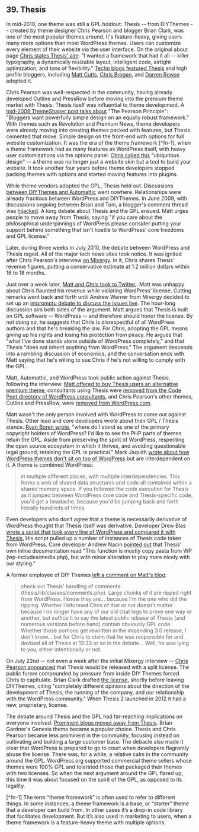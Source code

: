 ## 39. Thesis
 
In mid-2010, one theme was still a GPL holdout: Thesis -- from DIYThemes -- created by theme designer Chris Pearson and blogger Brian Clark, was one of the most popular themes around. It's feature-heavy, giving users many more options than most WordPress themes. Users can customize every element of their website via the user interface. On the original about page [Chris states Thesis' aim](https://web.archive.org/web/20080610074529/http://diythemes.com/thesis/about/): "I wanted a framework that had it all -- killer typography, a dynamically resizable layout, intelligent code, airtight optimization, and tons of flexibility." [Techn blogs featured Thesis](http://thenextweb.com/2008/07/17/thesis-represents-the-next-generation-of-wordpress-themes/#!A2Baz) and high profile bloggers, including [Matt Cutts](http://www.mattcutts.com/blog/switching-things-around/), [Chris Brogan](http://www.chrisbrogan.com/thesis-wordpress-theme/), and [Darren Rowse](http://www.problogger.net/archives/2008/07/18/thesis-a-wordpress-theme-design-worth-considering/) adopted it.

Chris Pearson was well-respected in the community, having already developed Cutline and PressRow before moving into the premium theme market with Thesis. Thesis itself was influential to theme development. A [mid-2009 ThemeShaper post talks about](http://themeshaper.com/2009/05/21/design-popular-wordpress-theme-chris-pearsons-secret/) "The Pearson Principle": "Bloggers want powerfully simple design on an equally robust framework." With themes such as Revolution and Premium News, theme developers were already moving into creating themes packed with features, but Thesis cemented that move. Simple design on the front-end with options for full website customization. It was the era of the theme framework [^fn-1], when a theme framework had as many features as WordPress itself, with heavy user customizations via the options panel. [Chris called this](http://themeshaper.com/2009/05/21/design-popular-wordpress-theme-chris-pearsons-secret/comment-page-1/#comment-9718) "ubiquitous design" -- a theme was no longer just a website skin but a tool to build your website. It took another four years before theme developers stopped packing themes with options and started moving features into plugins.

While theme vendors adopted the GPL, Thesis held out. Discussions [between DIYThemes and Automattic](http://pomomusings.com/2009/06/04/switch-wordpress-blog/#comment-59022) went nowhere.  Relationships were already fractious between WordPress and DIYThemes. In June 2009, with discussions ongoing between Brian and Toni, a blogger's comment thread was [hijacked](http://pomomusings.com/2009/06/04/switch-wordpress-blog/). A long debate about Thesis and the GPL ensued. Matt urges people to move away from Thesis, saying "if you care about the philosophical underpinnings of WordPress please consider putting your support behind something that isn't hostile to WordPress' core freedoms and GPL license."

Later, during three weeks in July 2010, the debate between WordPress and Thesis raged. All of the major tech news sites took notice. It was ignited after Chris Pearson's interview [on Mixergy](http://mixergy.com/chris-pearson-thesis-interview/). In it, Chris shares Thesis' revenue figures, putting a conservative estimate at 1.2 million dollars within 16 to 18 months.  

Just over a week later, [Matt and Chris took to Twitter.](https://twitter.com/pearsonified/status/18536597161). Matt was unhappy about Chris flaunted his revenue while violating WordPress' license. Cutting remarks went back and forth until Andrew Warner from Mixergy decided to set up an [impromptu debate to discuss the issues live](http://mixergy.com/chris-pearson-matt-mullenweg/). The hour-long discussion airs both sides of the argument. Matt argues that Thesis is built on GPL software -- WordPress -- and therefore should honor the license. By not doing so, he suggests that Chris is disrespectful of all WordPress authors and that he's breaking the law. For Chris, adopting the GPL means giving up his rights and losing his protection from piracy. He argues that "what I've done stands alone outside of WordPress completely," and that Thesis "does not inherit anything from WordPress." The argument descends into a rambling discussion of economics, and the conversation ends with Matt saying that he's willing to sue Chris if he's not willing to comply with the GPL. 

Matt, Automattic, and WordPress took public action against Thesis, following the interview. [Matt offered to buy Thesis users an alternative premium theme](https://twitter.com/photomatt/status/18548422506), consultants using Thesis were [removed from the Code Poet directory of WordPress consultants](http://www.flickr.com/photos/mg315/4792383313/), and Chris Pearson's other themes, Cutline and PressRow, were [removed from WordPress.com](http://www.pearsonified.com/2010/11/former-cutline-pressrow-theme-user.php). 

Matt wasn't the only person involved with WordPress to come out against Thesis. Other lead and core developers wrote about their GPL / Thesis stance. [Ryan Boren wrote](http://ryan.boren.me/2010/07/15/wordpress-theme-licensing/), "where do I stand as one of the primary copyright holders of WordPress? I'd like to see the PHP parts of themes retain the GPL. Aside from preserving the spirit of WordPress, respecting the open source ecosystem in which it thrives, and avoiding questionable legal ground, retaining the GPL is practical." Mark Jaquith [wrote about how WordPress themes don't sit on top of WordPress](http://markjaquith.wordpress.com/2010/07/17/why-wordpress-themes-are-derivative-of-wordpress/) but are interdependent on it. A theme is combined WordPress:

> in multiple different places, with multiple interdependencies. This forms a web of shared data structures and code all contained within a shared memory space. If you followed the code execution for Thesis as it jumped between WordPress core code and Thesis-specific code, you'd get a headache, because you'd be jumping back and forth literally hundreds of times.

Even developers who don’t agree that a theme is necessarily derivative of WordPress thought that Thesis itself was derivative. Developer Drew Blas [wrote a script that took every line of WordPress and compared it with Thesis.](http://drewblas.com/2010/07/15/an-analysis-of-gpled-code-in-thesis/) His script pulled up a number of instances of Thesis code taken from WordPress. Core developer Andrew Nacin [pointed out](http://nacin.com/2010/07/15/thesis-gpl/) that Thesis' own inline documentation read "This function is mostly copy pasta from WP (wp-includes/media.php), but with minor alteration to play more nicely with our styling."

A former employee of DIY Themes [left a comment on Matt's blog](http://ma.tt/2010/07/syn-thesis-1/#comment-481845): 

> check out Thesis' handling of comments (thesis/lib/classes/comments.php). Large chunks of it are ripped right from WordPress. I know they are… because I'm the one who did the ripping. Whether I informed Chris of that or not doesn't matter because I no longer have any of our old chat logs to prove one way or another, but suffice it to say the latest public release of Thesis (and numerous versions before hand) contain obviously GPL code. Whether those portions get rewritten in the impending 3.0 release, I don't know… but for Chris to claim that he was responsible for and devised all of Thesis at 13:33 or so in the debate… Well, he was lying to you, either intentionally or not.

On July 22nd -- not even a week after the initial Mixergy interview -- [Chris Pearson announced](https://twitter.com/pearsonified/status/19288707443) that Thesis would be released with a split license. The public furore compounded by pressure from inside DIY Themes forced Chris to capitulate. Brian Clark drafted [the license,](http://technosailor.com/2010/07/29/exclusive-interview-brian-clark-leaves-diythemesthesis-theme/) shortly before leaving DIYThemes, citing "completely different opinions about the direction of the development of Thesis, the running of the company, and our relationship with the WordPress community." When Thesis 2 launched in 2012 it had a new, proprietary, license.

The debate around Thesis and the GPL had far-reaching implications on everyone involved. [Prominent blogs moved away from Thesis](http://ma.tt/2010/08/syn-thesis-3-switchers/). Brian Gardner's Genesis theme became a popular choice. Thesis and Chris Pearson became less prominent in the community, focusing instead on cultivating and building a large customer base. The debacle also made it clear that WordPress is prepared to go to court when developers flagrantly abuse the license. There was, for a while, a relative calm in the community around the GPL. WordPress.org supported commercial theme sellers whose themes were 100% GPL and tolerated those that packaged their themes with two licenses. So when the next argument around the GPL flared up, this time it was about focused on the spirit of the GPL, as opposed to its legality. 

[^fn-1] The term “theme framework” is often used to refer to different things. In some instances, a theme framework is a base, or “starter” theme that a developer can build from. In other cases it’s a drop-in code library that facilitates development. But it’s also used in marketing to users, when a theme framework is a feature-heavy theme with multiple options.

